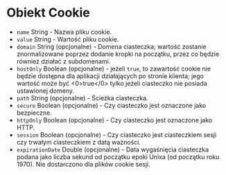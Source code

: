 # Obiekt Cookie

* `name` String - Nazwa pliku cookie.
* `value` String - Wartość pliku cookie.
* `domain` String (opcjonalne) - Domena ciasteczka; wartość zostanie znormalizowane poprzez dodanie kropki na początku, przez co będzie również działać z subdomenami.
* `hostOnly` Boolean (opcjonalne) - jeżeli `true`, to zawartość cookie nie będzie dostępna dla aplikacji działających po stronie klienta; jego wartość może być <0>true</0> tylko jeżeli ciasteczko nie posiada ustawionej domeny.
* `path` String (opcjonalne) - Ścieżka ciasteczka.
* `secure` Boolean (opcjonalne) - Czy ciasteczko jest oznaczone jako bezpieczne.
* `httpOnly` Boolean (opcjonalne) - Czy ciasteczko jest oznaczone jako HTTP.
* `session` Boolean (opcjonalne) - Czy ciasteczko jest ciasteczkiem sesji czy trwałym ciasteczkiem z datą ważności.
* `expirationDate` Double (opcjonalne) - Data wygaśnięcia ciasteczka podana jako liczba sekund od początku epoki Unixa (od początku roku 1970). Nie dostarczono dla plików cookie sesji.

